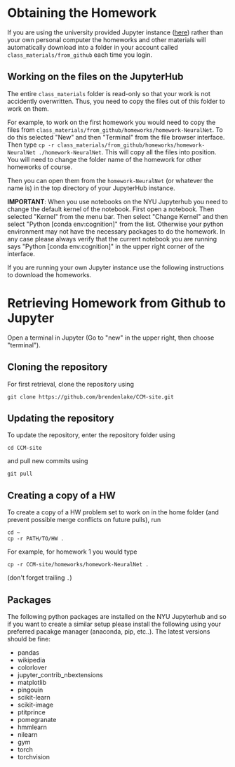 # Obtaining the Homework

If you are using the university provided Jupyter instance ([here](https://dsgs-3001005.rcnyu.org/)) 
rather than your own personal computer the homeworks and other materials will automatically download into a folder in your account
called `class_materials/from_github` each time you login.

## Working on the files on the JupyterHub

The entire `class_materials` folder is read-only so that your work is not accidently overwritten.  Thus, you need to copy the files out of this folder to work on them.

For example, to work on the first homework you would need to copy the files from `class_materials/from_github/homeworks/homework-NeuralNet`.  To do this selected "New" and then "Terminal" from the file browser interface.  Then type
`cp -r class_materials/from_github/homeworks/homework-NeuralNet ./homework-NeuralNet`.  This will copy all the files into position.  You will need to change the folder name of the homework for other homeworks of course.

Then you can open them from the `homework-NeuralNet` (or whatever the name is) in the top directory of your JupyterHub instance.

**IMPORTANT**: When you use notebooks on the NYU Jupyterhub you need to change the default kernel of the notebook.  First open a notebook.  Then selected "Kernel" from the menu bar.  Then select "Change Kernel" and then select "Python \[conda env:cognition\]" from the list.  Otherwise your python environment may not have the necessary packages to do the homework.  In any case please always verify that the current notebook you are running says "Python \[conda env:cognition\]" in the upper right corner of the interface.

If you are running your own Jupyter instance use the following instructions to download
the homeworks.

# Retrieving Homework from Github to Jupyter

Open a terminal in Jupyter (Go to "new" in the upper right, then choose "terminal").


## Cloning the repository

For first retrieval, clone the repository using

```
git clone https://github.com/brendenlake/CCM-site.git
```

## Updating the repository


To update the repository, enter the repository folder using

```
cd CCM-site
```

and pull new commits using

```
git pull
```

## Creating a copy of a HW

To create a copy of a HW problem set to work on in the home folder (and prevent
possible merge conflicts on future pulls), run

```
cd ~
cp -r PATH/TO/HW .
```

For example, for homework 1 you would type

```
cp -r CCM-site/homeworks/homework-NeuralNet .
```

(don't forget trailing `.`)

## Packages

The following python packages are installed on the NYU Jupyterhub and so if you want to create a similar setup please install the following using your preferred pacakge manager (anaconda, pip, etc..).  The latest versions should be fine:

- pandas 
- wikipedia 
- colorlover 
- jupyter_contrib_nbextensions 
- matplotlib 
- pingouin
- scikit-learn 
- scikit-image
- ptitprince
- pomegranate
- hmmlearn
- nilearn
- gym 
- torch 
- torchvision

